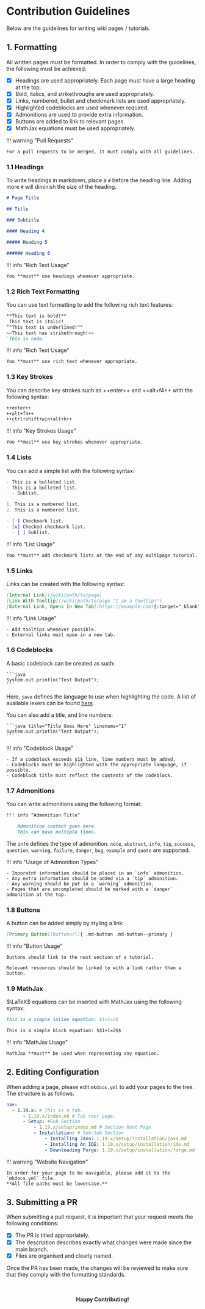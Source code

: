 # Contribution Guidelines

Below are the guidelines for writing wiki pages / tutorials.

## 1. Formatting

All written pages must be formatted. In order to comply with the guidelines, the following must be achieved:

- [x] Headings are used appropriately. Each page must have a large heading at the top.
- [x] Bold, italics, and strikethroughs are used appropriately.
- [x] Links, numbered, bullet and checkmark lists are used appropriately.
- [x] Highlighted codeblocks are used whenever required.
- [x] Admonitions are used to provide extra information.
- [x] Buttons are added to link to relevant pages.
- [x] MathJax equations must be used appropriately.

!!! warning "Pull Requests"

    For a pull requests to be merged, it must comply with all guidelines.

### 1.1 Headings

To write headings in markdown, place a `#` before the heading line.
Adding more `#` will diminish the size of the heading.

```markdown title="Headings in Markdown" linenums="1"
# Page Title

## Title

### Subtitle

#### Heading 4

##### Heading 5

###### Heading 6
```

!!! info "Rich Text Usage"

    You **must** use headings whenever appropriate.

### 1.2 Rich Text Formatting

You can use text formatting to add the following rich text features:

```markdown title="Rich Text Features" linenums="1"
**This text is bold!**
_This text is italic!_
^^This text is underlined!^^
~​~This text has strikethrough!~~
`This is code.`
```

!!! info "Rich Text Usage"

    You **must** use rich text whenever appropriate.

### 1.3 Key Strokes

You can describe key strokes such as ++enter++ and ++alt+f4++ with the following syntax:

```markdown title="Key Strokes" linenums="1"
++enter++
++alt+f4++
++ctrl+shift+win+alt+h++
```

!!! info "Key Strokes Usage"

    You **must** use key strokes whenever appropriate.

### 1.4 Lists

You can add a simple list with the following syntax:

```markdown title="Lists" linenums="1"
- This is a bulleted list.
- This is a bulleted list.
  - Sublist.

1. This is a numbered list.
2. This is a numbered list.

- [ ] Checkmark list.
- [x] Checked checkmark list.
  - [ ] Sublist.
```

!!! info "List Usage"

    You **must** add checkmark lists at the end of any multipage tutorial.

### 1.5 Links

Links can be created with the following syntax:

```markdown title="Links" linenums="1"
[Internal Link](/wiki/path/to/page)
[Link With Tooltip](/wiki/path/to/page "I am a tooltip!")
[External Link, Opens In New Tab](https://example.com){:target="_blank"}
```

!!! info "Link Usage"

    - Add tooltips whenever possible.
    - External links must open in a new tab.

### 1.6 Codeblocks

A basic codeblock can be created as such:

````title="Basic Codeblock" linenums="1"
```java
System.out.println("Test Output");
```
````

Here, `java` defines the language to use when highlighting the code. A list of available lexers can be found [here](https://pygments.org/docs/lexers/).

You can also add a title, and line numbers:

````title="Codeblock With Title and Line Numbers" linenums="1"
```java title="Title Goes Here" linenums="1"
System.out.println("Test Output");
```
````

!!! info "Codeblock Usage"

    - If a codeblock exceeds $1$ line, line numbers must be added.
    - Codeblocks must be highlighted with the appropriate language, if possible.
    - Codeblock title must reflect the contents of the codeblock.


### 1.7 Admonitions

You can write admonitions using the following format:

```md title="Basic Admonition" linenums="1"
!!! info "Admonition Title"

    Admonition content goes here.
    This can have multiple lines.
```

The `info` defines the type of admonition.
`note`, `abstract`, `info`, `tip`, `success`, `question`, `warning`, `failure`, `danger`, `bug`, `example` and `quote` are supported.

!!! info "Usage of Admonition Types"

    - Imporatnt information should be placed in an `info` admonition.
    - Any extra information should be added via a `tip` admonition.
    - Any warning should be put in a `warning` admonition.
    - Pages that are uncompleted should be marked with a `danger` admonition at the top.

### 1.8 Buttons

A button can be added simply by styling a link:

```md title="Basic Button"
[Primary Button](buttonurl){ .md-button .md-button--primary }
```

!!! info "Button Usage"

    Buttons should link to the next section of a tutorial.

    Relevant resources should be linked to with a link rather than a button.

### 1.9 MathJax

$\LaTeX$ equations can be inserted with MathJax using the following syntax:

```md title="MathJax Equations" linenums="1"
This is a simple inline equation: $1+1=2$

This is a simple block equation: $$1+1=2$$
```

!!! info "MathJax Usage"

    MathJax **must** be used when representing any equation.

## 2. Editing Configuration

When adding a page, please edit `mkdocs.yml` to add your pages to the tree. The structure is as follows:
```yaml title="Editing mkdocs.yml example:" linenums="1"
nav:
  - 1.19.x: # This is a tab.
      - 1.19.x/index.md # Tab root page.
      - Setup: #Sub Section
          - 1.19.x/setup/index.md # Section Root Page
          - Installation: # Sub-Sub Section
              - Installing Java: 1.19.x/setup/installation/java.md
              - Installing An IDE: 1.19.x/setup/installation/ide.md
              - Downloading Forge: 1.19.x/setup/installation/forge.md
```

!!! warning "Website Navigation"

    In order for your page to be navigable, please add it to the `mkdocs.yml` file.
    **All file paths must be lowercase.**

## 3. Submitting a PR

When submitting a pull request, it is important that your request meets the following conditions:

- [x] The PR is titled appropriately.
- [x] The description describes exactly what changes were made since the main branch.
- [x] Files are organised and clearly named.

Once the PR has been made, the changes will be reviewed to make sure that they comply with the formatting standards.

<br/>
<br/>
<div style="text-align:center">
    <strong>Happy Contributing!</strong>
</div>
